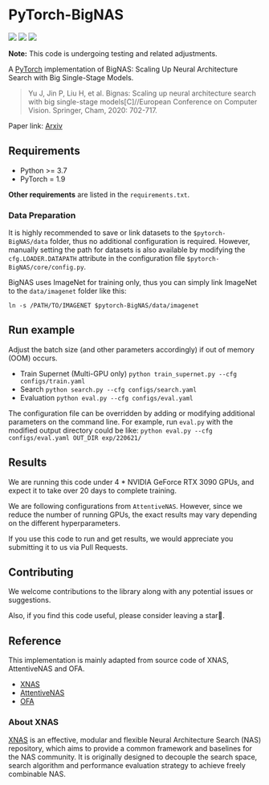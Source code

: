 # PyTorch-BigNAS

<p>
	<a href="https://img.shields.io/badge/Python-%3E%3D3.7-blue"><img src="https://img.shields.io/badge/Python-%3E%3D3.7-blue"></a>
	<a href="https://img.shields.io/badge/PyTorch-1.9-informational"><img src="https://img.shields.io/badge/PyTorch-1.9-informational"></a>
	<a href="https://img.shields.io/badge/License-MIT-brightgreen"><img src="https://img.shields.io/badge/License-MIT-brightgreen"></a>
</p>

**Note:** This code is undergoing testing and related adjustments.

A [PyTorch](http://pytorch.org/) implementation of BigNAS: Scaling Up Neural Architecture Search with Big Single-Stage Models.

> Yu J, Jin P, Liu H, et al. Bignas: Scaling up neural architecture search with big single-stage models[C]//European Conference on Computer Vision. Springer, Cham, 2020: 702-717.

Paper link: [Arxiv](https://arxiv.org/abs/2003.11142)


## Requirements

- Python >= 3.7
- PyTorch = 1.9

**Other requirements** are listed in the `requirements.txt`.

### Data Preparation

It is highly recommended to save or link datasets to the `$pytorch-BigNAS/data` folder, thus no additional configuration is required. However, manually setting the path for datasets is also available by modifying the `cfg.LOADER.DATAPATH` attribute in the configuration file `$pytorch-BigNAS/core/config.py`.

BigNAS uses ImageNet for training only, thus you can simply link ImageNet to the `data/imagenet` folder like this:

`ln -s /PATH/TO/IMAGENET $pytorch-BigNAS/data/imagenet`


## Run example

Adjust the batch size (and other parameters accordingly) if out of memory (OOM) occurs.

- Train Supernet (Multi-GPU only)
  `python train_supernet.py --cfg configs/train.yaml`
- Search
  `python search.py --cfg configs/search.yaml`
- Evaluation
  `python eval.py --cfg configs/eval.yaml`

The configuration file can be overridden by adding or modifying additional parameters on the command line. For example, run `eval.py` with the modified output directory could be like:
`python eval.py --cfg configs/eval.yaml OUT_DIR exp/220621/`


## Results

We are running this code under 4 \* NVIDIA GeForce RTX 3090 GPUs, and expect it to take over 20 days to complete training.

We are following configurations from `AttentiveNAS`. However, since we reduce the number of running GPUs, the exact results may vary depending on the different hyperparameters.

If you use this code to run and get results, we would appreciate you submitting it to us via Pull Requests.


## Contributing

We welcome contributions to the library along with any potential issues or suggestions.

Also, if you find this code useful, please consider leaving a star🌟.


## Reference

This implementation is mainly adapted from source code of XNAS, AttentiveNAS and OFA.

- [XNAS](https://github.com/MAC-AutoML/XNAS)
- [AttentiveNAS](https://github.com/facebookresearch/AttentiveNAS)
- [OFA](https://github.com/mit-han-lab/once-for-all)

### About XNAS

[XNAS](https://github.com/MAC-AutoML/XNAS) is an effective, modular and flexible Neural Architecture Search (NAS) repository, which aims to provide a common framework and baselines for the NAS community. It is originally designed to decouple the search space, search algorithm and performance evaluation strategy to achieve freely combinable NAS.
